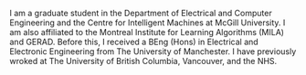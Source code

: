 I am a graduate student in the Department of Electrical and Computer Engineering and the Centre for Intelligent Machines at McGill University. I am also affiliated to the Montreal Institute for Learning Algorithms (MILA) and GERAD. Before this, I received a BEng (Hons) in Electrical and Electronic Engineering from The University of Manchester. I have previously wroked at The University of British Columbia, Vancouver, and the NHS.
